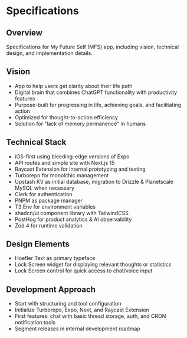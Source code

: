 # Specifications

## Overview

Specifications for My Future Self (MFS) app, including vision, technical design, and implementation details.

## Vision

-   App to help users get clarity about their life path
-   Digital brain that combines ChatGPT functionality with productivity features
-   Purpose-built for progressing in life, achieving goals, and facilitating action
-   Optimized for thought-to-action efficiency
-   Solution for "lack of memory permanence" in humans

## Technical Stack

-   iOS-first using bleeding-edge versions of Expo
-   API routes and simple site with Next.js 15
-   Raycast Extension for internal prototyping and testing
-   Turborepo for monolithic management
-   Upstash KV as initial database, migration to Drizzle & Planetscale MySQL when necessary
-   Clerk for authentication
-   PNPM as package manager
-   T3 Env for environment variables
-   shadcn/ui component library with TailwindCSS
-   PostHog for product analytics & AI observability
-   Zod 4 for runtime validation

## Design Elements

-   Hoefler Text as primary typeface
-   Lock Screen widget for displaying relevant thoughts or statistics
-   Lock Screen control for quick access to chat/voice input

## Development Approach

-   Start with structuring and tool configuration
-   Initialize Turborepo, Expo, Next, and Raycast Extension
-   First features: chat with basic thread storage, auth, and CRON notification tools
-   Segment releases in internal development roadmap
